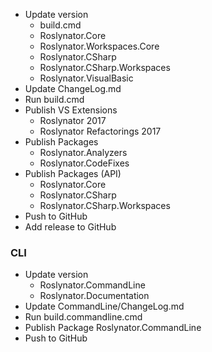 ﻿* Update version
  * build.cmd
  * Roslynator.Core
  * Roslynator.Workspaces.Core
  * Roslynator.CSharp
  * Roslynator.CSharp.Workspaces
  * Roslynator.VisualBasic
* Update ChangeLog.md
* Run build.cmd
* Publish VS Extensions
  * Roslynator 2017
  * Roslynator Refactorings 2017
* Publish Packages
  * Roslynator.Analyzers
  * Roslynator.CodeFixes
* Publish Packages (API)
  * Roslynator.Core
  * Roslynator.CSharp
  * Roslynator.CSharp.Workspaces
* Push to GitHub
* Add release to GitHub

### CLI

* Update version
  * Roslynator.CommandLine
  * Roslynator.Documentation
* Update CommandLine/ChangeLog.md
* Run build.commandline.cmd
* Publish Package Roslynator.CommandLine
* Push to GitHub